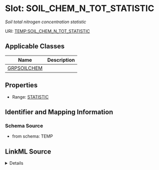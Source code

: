 # Slot: SOIL_CHEM_N_TOT_STATISTIC
_Soil total nitrogen concentration statistic_


URI: [TEMP:SOIL_CHEM_N_TOT_STATISTIC](https://example.org/TEMP/SOIL_CHEM_N_TOT_STATISTIC)



<!-- no inheritance hierarchy -->




## Applicable Classes

| Name | Description |
| --- | --- |
[GRPSOILCHEM](GRPSOILCHEM.md) | 






## Properties

* Range: [STATISTIC](STATISTIC.md)







## Identifier and Mapping Information







### Schema Source


* from schema: TEMP




## LinkML Source

<details>
```yaml
name: SOIL_CHEM_N_TOT_STATISTIC
description: Soil total nitrogen concentration statistic
from_schema: TEMP
rank: 1000
alias: SOIL_CHEM_N_TOT_STATISTIC
domain_of:
- GRP_SOIL_CHEM
range: STATISTIC

```
</details>